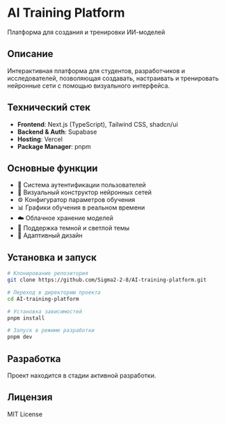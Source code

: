 # AI Training Platform

Платформа для создания и тренировки ИИ-моделей

## Описание

Интерактивная платформа для студентов, разработчиков и исследователей, позволяющая создавать, настраивать и тренировать нейронные сети с помощью визуального интерфейса.

## Технический стек

- **Frontend**: Next.js (TypeScript), Tailwind CSS, shadcn/ui
- **Backend & Auth**: Supabase
- **Hosting**: Vercel
- **Package Manager**: pnpm

## Основные функции

- 🔐 Система аутентификации пользователей
- 🎨 Визуальный конструктор нейронных сетей
- ⚙️ Конфигуратор параметров обучения
- 📊 Графики обучения в реальном времени
- ☁️ Облачное хранение моделей
- 🌙 Поддержка темной и светлой темы
- 📱 Адаптивный дизайн

## Установка и запуск

```bash
# Клонирование репозитория
git clone https://github.com/Sigma2-2-8/AI-training-platform.git

# Переход в директорию проекта
cd AI-training-platform

# Установка зависимостей
pnpm install

# Запуск в режиме разработки
pnpm dev
```

## Разработка

Проект находится в стадии активной разработки.

## Лицензия

MIT License
